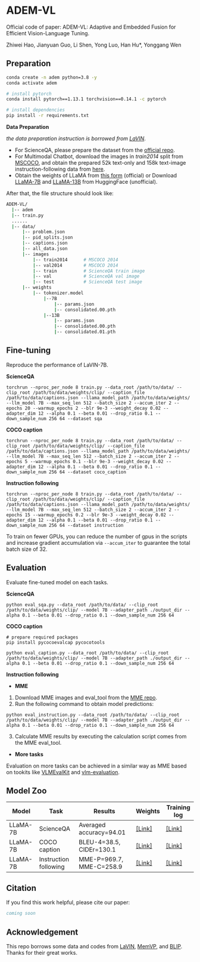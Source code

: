# ADEM-VL

Official code of paper: ADEM-VL: Adaptive and Embedded Fusion for Efficient Vision-Language Tuning.

Zhiwei Hao, Jianyuan Guo, Li Shen, Yong Luo, Han Hu*, Yonggang Wen

## Preparation 
```bash
conda create -n adem python=3.8 -y
conda activate adem

# install pytorch
conda install pytorch==1.13.1 torchvision==0.14.1 -c pytorch

# install dependencies
pip install -r requirements.txt
```
**Data Preparation**

*the data preparation instruction is borrowed from [LaVIN](https://github.com/luogen1996/LaVIN/tree/main)*.

- For ScienceQA, please prepare the dataset from the [official repo](https://github.com/lupantech/ScienceQA).
- For Multimodal Chatbot, download the images in _train2014_ split from [MSCOCO](http://images.cocodataset.org/zips/train2014.zip), and obtain the prepared 52k text-only and 158k text-image instruction-following data from [here](https://drive.google.com/file/d/1gORDPruqwXbgy6NYmhpDXO7t089yzsg3/view?usp=share_link).
- Obtain the weights of LLaMA from [this form](https://forms.gle/jk851eBVbX1m5TAv5)  (official) or Download [LLaMA-7B](https://huggingface.co/nyanko7/LLaMA-7B/tree/main) and [LLaMA-13B](https://huggingface.co/TheBloke/llama-13b) from HuggingFace (unofficial).

After that, the file structure should look like:

```bash
ADEM-VL/
  |-- adem
  |-- train.py
  ......
  |-- data/
      |-- problem.json
      |-- pid_splits.json
      |-- captions.json
      |-- all_data.json
      |-- images
          |-- train2014      # MSCOCO 2014
          |-- val2014        # MSCOCO 2014
          |-- train          # ScienceQA train image
          |-- val            # ScienceQA val image
          |-- test           # ScienceQA test image
      |-- weights
          |-- tokenizer.model
              |--7B
                  |-- params.json
                  |-- consolidated.00.pth
              |--13B
                  |-- params.json
                  |-- consolidated.00.pth
                  |-- consolidated.01.pth
```
## Fine-tuning
Reproduce the performance of LaVIN-7B.

**ScienceQA**

```shell
torchrun --nproc_per_node 8 train.py --data_root /path/to/data/ --clip_root /path/to/data/weights/clip/ --caption_file /path/to/data/captions.json --llama_model_path /path/to/data/weights/ --llm_model 7B --max_seq_len 512 --batch_size 2 --accum_iter 2 --epochs 20 --warmup_epochs 2 --blr 9e-3 --weight_decay 0.02 --adapter_dim 12 --alpha 0.1 --beta 0.01 --drop_ratio 0.1 --down_sample_num 256 64 --dataset sqa
```

**COCO caption**

```shell
torchrun --nproc_per_node 8 train.py --data_root /path/to/data/ --clip_root /path/to/data/weights/clip/ --caption_file /path/to/data/captions.json --llama_model_path /path/to/data/weights/ --llm_model 7B --max_seq_len 512 --batch_size 2 --accum_iter 2 --epochs 5 --warmup_epochs 0.1 --blr 9e-3 --weight_decay 0.02 --adapter_dim 12 --alpha 0.1 --beta 0.01 --drop_ratio 0.1 --down_sample_num 256 64 --dataset coco_caption
```

**Instruction following**

```shell
torchrun --nproc_per_node 8 train.py --data_root /path/to/data/ --clip_root /path/to/data/weights/clip/ --caption_file /path/to/data/captions.json --llama_model_path /path/to/data/weights/ --llm_model 7B --max_seq_len 512 --batch_size 2 --accum_iter 2 --epochs 15 --warmup_epochs 0.2 --blr 9e-3 --weight_decay 0.02 --adapter_dim 12 --alpha 0.1 --beta 0.01 --drop_ratio 0.1 --down_sample_num 256 64 --dataset instruction
```

To train on fewer GPUs, you can reduce the number of gpus in the scripts and increase gradient accumulation via ```--accum_iter``` to guarantee the total batch size of 32.

## Evaluation

Evaluate fine-tuned model on each tasks.

**ScienceQA**

```shell
python eval_sqa.py --data_root /path/to/data/ --clip_root /path/to/data/weights/clip/ --model 7B --adapter_path ./output_dir --alpha 0.1 --beta 0.01 --drop_ratio 0.1 --down_sample_num 256 64
```

**COCO caption**

```shell
# prepare required packages
pip install pycocoevalcap pycocotools

python eval_caption.py --data_root /path/to/data/ --clip_root /path/to/data/weights/clip/ --model 7B --adapter_path ./output_dir --alpha 0.1 --beta 0.01 --drop_ratio 0.1 --down_sample_num 256 64
```

**Instruction following**

- **MME**

1. Download MME images and eval_tool from the [MME repo](https://github.com/BradyFU/Awesome-Multimodal-Large-Language-Models/blob/Evaluation/README.md).
2. Run the following command to obtain model predictions:

```shell
python eval_instruction.py --data_root /path/to/data/ --clip_root /path/to/data/weights/clip/ --model 7B --adapter_path ./output_dir --alpha 0.1 --beta 0.01 --drop_ratio 0.1 --down_sample_num 256 64
```

3. Calculate MME results by executing the calculation script comes from the MME eval_tool.

- **More tasks**

Evaluation on more tasks can be achieved in a similar way as MME based on tookits like [VLMEvalKit](https://github.com/open-compass/VLMEvalKit) and [vlm-evaluation](https://github.com/TRI-ML/vlm-evaluation).

## Model Zoo
| Model    | Task                  | Results                  | Weights                                                      | Training log                                                 |
| -------- | --------------------- | ------------------------ | ------------------------------------------------------------ | ------------------------------------------------------------ |
| LLaMA-7B | ScienceQA             | Averaged accuracy=94.01  | [[Link]](https://github.com/Hao840/ADEM-VL/releases/download/checkpoint/checkpoint_7B_sqa.pth) | [[Link]](https://github.com/Hao840/ADEM-VL/releases/download/checkpoint/train_log_7B_sqa.txt) |
| LLaMA-7B | COCO caption          | BLEU-4=38.5, CIDEr=130.1 | [[Link]](https://github.com/Hao840/ADEM-VL/releases/download/checkpoint/checkpoint_7B_caption.pth) | [[Link]](https://github.com/Hao840/ADEM-VL/releases/download/checkpoint/train_log_7B_caption.txt) |
| LLaMA-7B | Instruction following | MME-P=969.7, MME-C=258.9 | [[Link]](https://github.com/Hao840/ADEM-VL/releases/download/checkpoint/checkpoint_7B_instruction.pth) | [[Link]](https://github.com/Hao840/ADEM-VL/releases/download/checkpoint/train_log_7B_instruction.txt) |

## Citation
If you find this work helpful, please cite our paper:
```BibTeX
coming soon
```

## Acknowledgement
This repo borrows some data and codes from [LaVIN](https://github.com/luogen1996/LaVIN/tree/main), [MemVP](https://github.com/JieShibo/MemVP), and [BLIP](https://github.com/salesforce/BLIP). Thanks for their great works.
